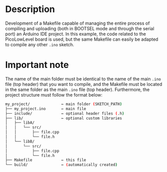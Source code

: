 # Description

Development of a Makefile capable of managing the entire process of compiling and uploading (both in BOOTSEL mode and through the serial port) an Arduino IDE project.
In this example, the code related to the PicoLowLevel board is used, but the same Makefile can easily be adapted to compile any other `.ino` sketch.

# Important note

The name of the main folder must be identical to the name of the main `.ino` file (top header) that you want to compile, and the Makefile must be located in the same folder as the main `.ino` file (top header).
Furthermore, the project structure must follow the format below:

```bash
my_project/              ← main folder (SKETCH_PATH)
├── my_project.ino       ← main file
├── include/             ← optional header files (.h)
├── lib/                 ← optional custom libraries
│   ├── libA/
│   │   └── src/
│   │       ├── file.cpp
│   │       └── file.h
│   └── libB/
│       └── src/
│           ├── file.cpp
│           └── file.h
├── Makefile             ← this file
└── build/               ← (automatically created)
```

